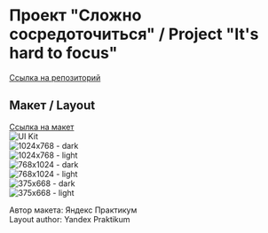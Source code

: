 # Проект "Сложно сосредоточиться" / Project "It's hard to focus"
[Ссылка на репозиторий](https://github.com/Darina1801/slozhno-sosredotochitsya.git)

## Макет / Layout
[Ссылка на макет](https://www.figma.com/design/lCqDbWjgllgJtb2hmCqfyX/%236-%D0%A1%D0%BB%D0%BE%D0%B6%D0%BD%D0%BE-%D1%81%D0%BE%D1%81%D1%80%D0%B5%D0%B4%D0%BE%D1%82%D0%BE%D1%87%D0%B8%D1%82%D1%8C%D1%81%D1%8F?node-id=601-2&t=3ETcgFoy7wwFAAqd-0)  
![UI Kit](../images/slozhno-sosredotochitsya__UI-Kit.png)  
![1024x768 - dark](./images/slozhno-sosredotochitsya__1024-768__dark.png)  
![1024x768 - light](./images/slozhno-sosredotochitsya__1024-768__light.png)  
![768x1024 - dark](./images/slozhno-sosredotochitsya__768-1024__dark.png)  
![768x1024 - light](./images/slozhno-sosredotochitsya__375-668__light.png)  
![375x668 - dark](./images/slozhno-sosredotochitsya__375-668__dark.png)  
![375x668 - light](./images/slozhno-sosredotochitsya__375-668__light.png)  

Автор макета: Яндекс Практикум  
Layout author: Yandex Praktikum